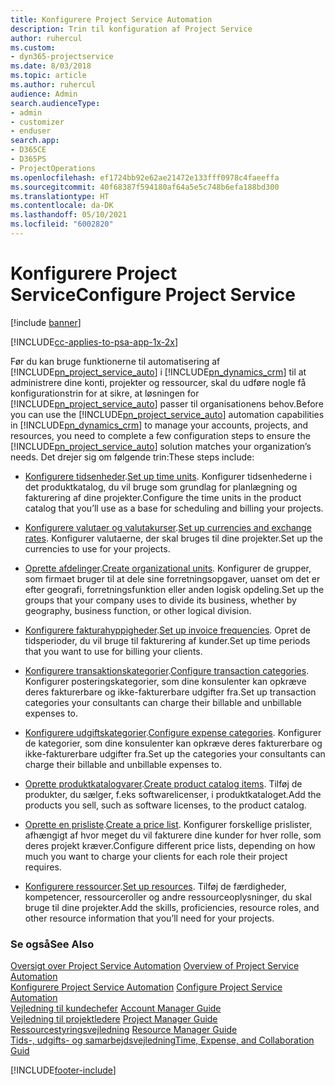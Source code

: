 ```yaml
---
title: Konfigurere Project Service Automation
description: Trin til konfiguration af Project Service
author: ruhercul
ms.custom:
- dyn365-projectservice
ms.date: 8/03/2018
ms.topic: article
ms.author: ruhercul
audience: Admin
search.audienceType:
- admin
- customizer
- enduser
search.app:
- D365CE
- D365PS
- ProjectOperations
ms.openlocfilehash: ef1724bb92e62ae21472e133fff0978c4faeeffa
ms.sourcegitcommit: 40f68387f594180af64a5e5c748b6efa188bd300
ms.translationtype: HT
ms.contentlocale: da-DK
ms.lasthandoff: 05/10/2021
ms.locfileid: "6002820"
---
```

# <a name="configure-project-service"></a><span data-ttu-id="482cc-103">Konfigurere Project Service</span><span class="sxs-lookup"><span data-stu-id="482cc-103">Configure Project Service</span></span>

[!include [banner](../includes/psa-now-project-operations.md)]

[!INCLUDE[cc-applies-to-psa-app-1x-2x](../includes/cc-applies-to-psa-app-1x-2x.md)]

<span data-ttu-id="482cc-104">Før du kan bruge funktionerne til automatisering af [!INCLUDE[pn_project_service_auto](../includes/pn-project-service-auto.md)] i [!INCLUDE[pn_dynamics_crm](../includes/pn-dynamics-crm.md)] til at administrere dine konti, projekter og ressourcer, skal du udføre nogle få konfigurationstrin for at sikre, at løsningen for [!INCLUDE[pn_project_service_auto](../includes/pn-project-service-auto.md)] passer til organisationens behov.</span><span class="sxs-lookup"><span data-stu-id="482cc-104">Before you can use the [!INCLUDE[pn_project_service_auto](../includes/pn-project-service-auto.md)] automation capabilities in [!INCLUDE[pn_dynamics_crm](../includes/pn-dynamics-crm.md)] to manage your accounts, projects, and resources, you need to complete a few configuration steps to ensure the [!INCLUDE[pn_project_service_auto](../includes/pn-project-service-auto.md)] solution matches your organization’s needs.</span></span> <span data-ttu-id="482cc-105">Det drejer sig om følgende trin:</span><span class="sxs-lookup"><span data-stu-id="482cc-105">These steps include:</span></span>  
  
-   <span data-ttu-id="482cc-106">[Konfigurere tidsenheder](../psa/set-up-time-units.md).</span><span class="sxs-lookup"><span data-stu-id="482cc-106">[Set up time units](../psa/set-up-time-units.md).</span></span> <span data-ttu-id="482cc-107">Konfigurer tidsenhederne i det produktkatalog, du vil bruge som grundlag for planlægning og fakturering af dine projekter.</span><span class="sxs-lookup"><span data-stu-id="482cc-107">Configure the time units in the product catalog that you’ll use as a base for scheduling and billing your projects.</span></span>  
  
-   <span data-ttu-id="482cc-108">[Konfigurere valutaer og valutakurser](../psa/set-up-currencies-exchange-rates.md).</span><span class="sxs-lookup"><span data-stu-id="482cc-108">[Set up currencies and exchange rates](../psa/set-up-currencies-exchange-rates.md).</span></span> <span data-ttu-id="482cc-109">Konfigurer valutaerne, der skal bruges til dine projekter.</span><span class="sxs-lookup"><span data-stu-id="482cc-109">Set up the currencies to use for your projects.</span></span>  
  
-   <span data-ttu-id="482cc-110">[Oprette afdelinger](../psa/create-organizational-units.md).</span><span class="sxs-lookup"><span data-stu-id="482cc-110">[Create organizational units](../psa/create-organizational-units.md).</span></span> <span data-ttu-id="482cc-111">Konfigurer de grupper, som firmaet bruger til at dele sine forretningsopgaver, uanset om det er efter geografi, forretningsfunktion eller anden logisk opdeling.</span><span class="sxs-lookup"><span data-stu-id="482cc-111">Set up the groups that your company uses to divide its business, whether by geography, business function, or other logical division.</span></span>  
  
-   <span data-ttu-id="482cc-112">[Konfigurere fakturahyppigheder](../psa/set-up-invoice-frequencies.md).</span><span class="sxs-lookup"><span data-stu-id="482cc-112">[Set up invoice frequencies](../psa/set-up-invoice-frequencies.md).</span></span> <span data-ttu-id="482cc-113">Opret de tidsperioder, du vil bruge til fakturering af kunder.</span><span class="sxs-lookup"><span data-stu-id="482cc-113">Set up time periods that you want to use for billing your clients.</span></span>  
  
-   <span data-ttu-id="482cc-114">[Konfigurere transaktionskategorier](../psa/configure-transaction-categories.md).</span><span class="sxs-lookup"><span data-stu-id="482cc-114">[Configure transaction categories](../psa/configure-transaction-categories.md).</span></span> <span data-ttu-id="482cc-115">Konfigurer posteringskategorier, som dine konsulenter kan opkræve deres fakturerbare og ikke-fakturerbare udgifter fra.</span><span class="sxs-lookup"><span data-stu-id="482cc-115">Set up transaction categories your consultants can charge their billable and unbillable expenses to.</span></span>  
  
-   <span data-ttu-id="482cc-116">[Konfigurere udgiftskategorier](../psa/configure-expense-categories.md).</span><span class="sxs-lookup"><span data-stu-id="482cc-116">[Configure expense categories](../psa/configure-expense-categories.md).</span></span> <span data-ttu-id="482cc-117">Konfigurer de kategorier, som dine konsulenter kan opkræve deres fakturerbare og ikke-fakturerbare udgifter fra.</span><span class="sxs-lookup"><span data-stu-id="482cc-117">Set up the categories your consultants can charge their billable and unbillable expenses to.</span></span>  
  
-   <span data-ttu-id="482cc-118">[Oprette produktkatalogvarer](../psa/create-product-catalog-items.md).</span><span class="sxs-lookup"><span data-stu-id="482cc-118">[Create product catalog items](../psa/create-product-catalog-items.md).</span></span> <span data-ttu-id="482cc-119">Tilføj de produkter, du sælger, f.eks softwarelicenser, i produktkataloget.</span><span class="sxs-lookup"><span data-stu-id="482cc-119">Add the products you sell, such as software licenses, to the product catalog.</span></span>  
  
-   <span data-ttu-id="482cc-120">[Oprette en prisliste](../psa/create-price-list.md).</span><span class="sxs-lookup"><span data-stu-id="482cc-120">[Create a price list](../psa/create-price-list.md).</span></span> <span data-ttu-id="482cc-121">Konfigurer forskellige prislister, afhængigt af hvor meget du vil fakturere dine kunder for hver rolle, som deres projekt kræver.</span><span class="sxs-lookup"><span data-stu-id="482cc-121">Configure different price lists, depending on how much you want to charge your clients for each role their project requires.</span></span>  
  
-   <span data-ttu-id="482cc-122">[Konfigurere ressourcer](../psa/set-up-resources.md).</span><span class="sxs-lookup"><span data-stu-id="482cc-122">[Set up resources](../psa/set-up-resources.md).</span></span> <span data-ttu-id="482cc-123">Tilføj de færdigheder, kompetencer, ressourceroller og andre ressourceoplysninger, du skal bruge til dine projekter.</span><span class="sxs-lookup"><span data-stu-id="482cc-123">Add the skills, proficiencies, resource roles, and other resource information that you’ll need for your projects.</span></span>  
  
### <a name="see-also"></a><span data-ttu-id="482cc-124">Se også</span><span class="sxs-lookup"><span data-stu-id="482cc-124">See Also</span></span>  
 <span data-ttu-id="482cc-125">[Oversigt over Project Service Automation](../psa/overview.md) </span><span class="sxs-lookup"><span data-stu-id="482cc-125">[Overview of Project Service Automation](../psa/overview.md) </span></span>  
 <span data-ttu-id="482cc-126">[Konfigurere Project Service Automation](../psa/configure.md) </span><span class="sxs-lookup"><span data-stu-id="482cc-126">[Configure Project Service Automation](../psa/configure.md) </span></span>  
 <span data-ttu-id="482cc-127">[Vejledning til kundechefer](../psa/account-manager-guide.md) </span><span class="sxs-lookup"><span data-stu-id="482cc-127">[Account Manager Guide](../psa/account-manager-guide.md) </span></span>  
 <span data-ttu-id="482cc-128">[Vejledning til projektledere](../psa/project-manager-guide.md) </span><span class="sxs-lookup"><span data-stu-id="482cc-128">[Project Manager Guide](../psa/project-manager-guide.md) </span></span>  
 <span data-ttu-id="482cc-129">[Ressourcestyringsvejledning](../psa/resource-manager-guide.md) </span><span class="sxs-lookup"><span data-stu-id="482cc-129">[Resource Manager Guide](../psa/resource-manager-guide.md) </span></span>  
 [<span data-ttu-id="482cc-130">Tids-, udgifts- og samarbejdsvejledning</span><span class="sxs-lookup"><span data-stu-id="482cc-130">Time, Expense, and Collaboration Guid</span></span>](../psa/time-expense-collaboration-guide.md)


[!INCLUDE[footer-include](../includes/footer-banner.md)]